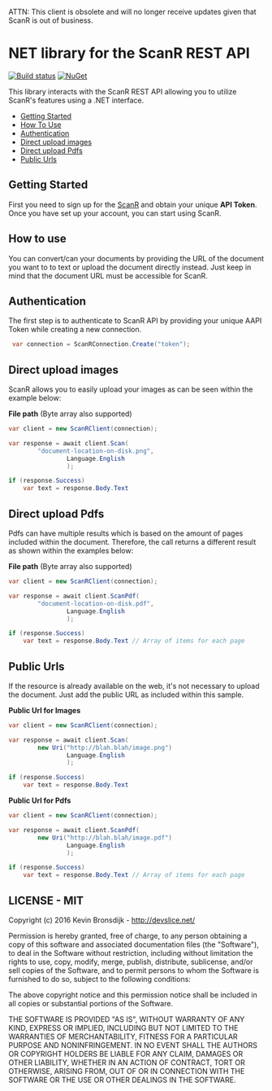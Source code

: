 ATTN: This client is obsolete and will no longer receive updates given that ScanR is out of business.

NET library for the ScanR REST API 
=============
[![Build status](https://ci.appveyor.com/api/projects/status/thx1if2dk5pa4y6k?svg=true)](https://ci.appveyor.com/project/Kevin-Bronsdijk/scanr-net) [![NuGet](https://img.shields.io/nuget/v/scanr-net.svg?maxAge=2592000)](https://www.nuget.org/packages/scanr-net/)


This library interacts with the ScanR REST API allowing you to utilize ScanR's features using a .NET interface. 

* [Getting Started](#getting-started)
* [How To Use](#how-to-use)
* [Authentication](#authentication)
* [Direct upload images](#direct-upload-images)
* [Direct upload Pdfs](#direct-upload-pdfs)
* [Public Urls](#public-urls)

## Getting Started

First you need to sign up for the [ScanR](https://scanr.xyz/) and obtain your unique **API Token**. Once you have set up your account, you can start using ScanR.

## How to use

You can convert/can your documents by providing the URL of the document you want to  to text or upload the document directly instead. Just keep in mind that the document URL must be accessible for ScanR. 

## Authentication

The first step is to authenticate to ScanR API by providing your unique AAPI Token while creating a new connection.

```C#
 var connection = ScanRConnection.Create("token");
```

## Direct upload images

ScanR allows you to easily upload your images as can be seen within the example below:

**File path** (Byte array also supported)

```C#
var client = new ScanRClient(connection);

var response = await client.Scan(
		"document-location-on-disk.png",
                Language.English
                );

if (response.Success)
    var text = response.Body.Text
```

## Direct upload Pdfs

Pdfs can have multiple results which is based on the amount of pages included within the document. Therefore, the call returns a different result as shown within the examples below:

**File path** (Byte array also supported)

```C#
var client = new ScanRClient(connection);

var response = await client.ScanPdf(
		"document-location-on-disk.pdf",
                Language.English
                );

if (response.Success)
    var text = response.Body.Text // Array of items for each page
```

## Public Urls
If the resource is already available on the web, it's not necessary to upload the document. Just add the public URL as included within this sample. 

**Public Url for Images** 

```C#
var client = new ScanRClient(connection);

var response = await client.Scan(
		new Uri("http://blah.blah/image.png")
                Language.English
                );

if (response.Success)
    var text = response.Body.Text
```

**Public Url for Pdfs** 

```C#
var client = new ScanRClient(connection);

var response = await client.ScanPdf(
		new Uri("http://blah.blah/image.pdf")
                Language.English
                );

if (response.Success)
    var text = response.Body.Text // Array of items for each page
```

## LICENSE - MIT

Copyright (c) 2016 Kevin Bronsdijk - http://devslice.net/

Permission is hereby granted, free of charge, to any person
obtaining a copy of this software and associated documentation
files (the "Software"), to deal in the Software without
restriction, including without limitation the rights to use,
copy, modify, merge, publish, distribute, sublicense, and/or sell
copies of the Software, and to permit persons to whom the
Software is furnished to do so, subject to the following
conditions:

The above copyright notice and this permission notice shall be
included in all copies or substantial portions of the Software.

THE SOFTWARE IS PROVIDED "AS IS", WITHOUT WARRANTY OF ANY KIND,
EXPRESS OR IMPLIED, INCLUDING BUT NOT LIMITED TO THE WARRANTIES
OF MERCHANTABILITY, FITNESS FOR A PARTICULAR PURPOSE AND
NONINFRINGEMENT. IN NO EVENT SHALL THE AUTHORS OR COPYRIGHT
HOLDERS BE LIABLE FOR ANY CLAIM, DAMAGES OR OTHER LIABILITY,
WHETHER IN AN ACTION OF CONTRACT, TORT OR OTHERWISE, ARISING
FROM, OUT OF OR IN CONNECTION WITH THE SOFTWARE OR THE USE OR
OTHER DEALINGS IN THE SOFTWARE.
